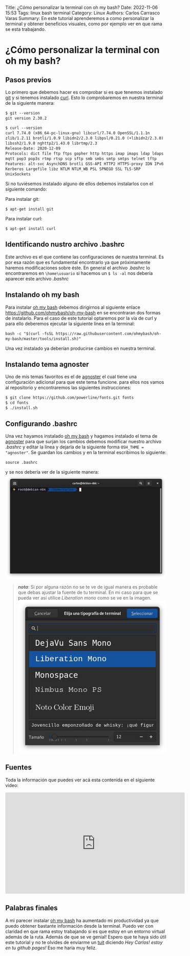 Title: ¿Cómo personalizar la terminal con oh my bash?
Date: 2022-11-06 15:53
Tags: linux bash terminal 
Category: Linux
Authors: Carlos Carrasco Varas
Summary: En este tutorial aprenderemos a como personalizar la terminal y obtener beneficios visuales, como por ejemplo ver en que rama se esta trabajando.

# ¿Cómo personalizar la terminal con oh my bash?

## Pasos previos

Lo primero que debemos hacer es comprobar si es que tenemos instalado [git](https://git-scm.com/) y si tenemos instalado [curl](https://curl.se/). Esto lo comprobaremos en nuestra terminal de la siguiente manera:

~~~text
$ git --version
git version 2.30.2
~~~

~~~text
$ curl --version
curl 7.74.0 (x86_64-pc-linux-gnu) libcurl/7.74.0 OpenSSL/1.1.1n zlib/1.2.11 brotli/1.0.9 libidn2/2.3.0 libpsl/0.21.0 (+libidn2/2.3.0) libssh2/1.9.0 nghttp2/1.43.0 librtmp/2.3
Release-Date: 2020-12-09
Protocols: dict file ftp ftps gopher http https imap imaps ldap ldaps mqtt pop3 pop3s rtmp rtsp scp sftp smb smbs smtp smtps telnet tftp 
Features: alt-svc AsynchDNS brotli GSS-API HTTP2 HTTPS-proxy IDN IPv6 Kerberos Largefile libz NTLM NTLM_WB PSL SPNEGO SSL TLS-SRP UnixSockets
~~~

Si no tuviésemos instalado alguno de ellos debemos instalarlos con el siguiente comando:

Para instalar git:
~~~
$ apt-get install git
~~~

Para instalar curl:
~~~
$ apt-get install curl
~~~

## Identificando nustro archivo .bashrc
Este archivo es el que contiene las configuraciones de nuestra terminal. Es por esa razón que es fundamental encontrarlo ya que próximamente haremos modificaciones sobre éste.
En general el archivo *.bashrc* lo encontraremos en `\home\usuario` si hacemos un `$ ls -al` nos debería aparecer este archivo *.bashrc*

## Instalando oh my bash

Para instalar [oh my bash](https://github.com/ohmybash/oh-my-bash) debemos dirigirnos al siguiente enlace https://github.com/ohmybash/oh-my-bash en se encontraran dos formas de instalarlo. Para el caso de este tutorial optaremos por la vía de curl y para ello deberemos ejecutar la siguiente línea en la terminal:

~~~text
bash -c "$(curl -fsSL https://raw.githubusercontent.com/ohmybash/oh-my-bash/master/tools/install.sh)"
~~~

 Una vez instalado ya deberían producirse cambios en nuestra terminal.
 
## Instalando tema agnoster
 Uno de mis temas favoritos es el de [agnoster](https://github.com/ohmybash/oh-my-bash/tree/master/themes/agnoster) el cual tiene una configuración adicional para que este tema funcione. para ellos nos vamos al repositorio y encontraremos las siguientes instrucciones:

~~~text
$ git clone https://github.com/powerline/fonts.git fonts
$ cd fonts
$ ./install.sh
~~~

## Configurando .bashrc

Una vez hayamos instalado [oh my bash](https://github.com/ohmybash/oh-my-bash) y hagamos instalado el tema de [agnoster](https://github.com/ohmybash/oh-my-bash/tree/master/themes/agnoster) para que surjan los cambios debemos modificar nuestro archivo *.bashrc* y editar la línea y dejarla de la siguiente forma `OSH_THME = "agnoster"`. Se guardan los cambios y en la terminal escribimos lo siguiente:

~~~text
source .bashrc
~~~

y se nos debería ver de la siguiente manera:
![Terminal con tema agnoster](./images/terminal_Agnoster.png)

> ***nota***: Si por alguna razón no se te ve de igual manera es probable que debas ajustar la fuente de tu terminal. En mi caso para que se pueda ver así utilice *Liberation mono* como se ve en la imagen. ![Fuente de terminal](./images/fuente_terminal.png)

## Fuentes
Toda la información que puedes ver acá esta contenida en el siguiente video:

<iframe width="560" height="315" src="https://www.youtube.com/embed/qi5Vzw5AU9M" title="YouTube video player" frameborder="0" allow="accelerometer; autoplay; clipboard-write; encrypted-media; gyroscope; picture-in-picture" allowfullscreen></iframe>

## Palabras finales
A mi parecer instalar [oh my bash](https://github.com/ohmybash/oh-my-bash) ha aumentado mi productividad ya que puedo obtener bastante información desde la terminal. Puedo ver con claridad en que rama estoy trabajando si es que estoy en un entorno virtual además de la ruta. Además de que se ve genial! Espero que te haya sido útil este tutorial y no te olvides de enviarme un [tuit](https://twitter.com/Krlitos_Forever) diciendo *Hey Carlos! estoy en tu github pages!* Eso me haría muy feliz.
